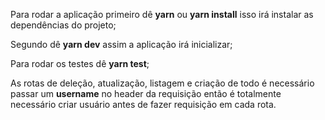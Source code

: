 Para rodar a aplicação primeiro dê **yarn** ou **yarn install** isso irá instalar as dependências do projeto;

Segundo dê **yarn dev** assim a aplicação irá inicializar;

Para rodar os testes dê **yarn test**;

As rotas de deleção, atualização, listagem e criação de todo é necessário passar um **username** no header da requisição 
então é totalmente necessário criar usuário antes de fazer requisição em cada rota.
